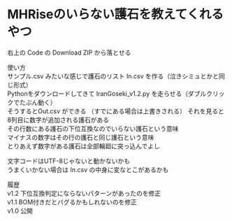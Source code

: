 # MHRiseのいらない護石を教えてくれるやつ

右上の Code の Download ZIP から落とせる  

使い方  
サンプル.csv みたいな感じで護石のリスト In.csv を作る（泣きシミュとかと同じ形式）  
Pythonをダウンロードしてきて IranGoseki_v1.2.py を走らせる（ダブルクリックでたぶん動く）  
そうするとOut.csv ができる （すでにある場合は上書きされる）
それを見ると8列目に数字が追加される護石がある  
その行数にある護石の下位互換なのでいらない護石という意味  
マイナスの数字はその行の護石と同じ護石という意味   
とりあえず数字がある護石は全部輪廻に突っ込んでよし  
  
文字コードはUTF-8じゃないと動かないかも  
うまくいかない場合は In.csv の中身に変なとこがあるかも
  
履歴  
v1.2 下位互換判定にならないパターンがあったのを修正  
v1.1 BOM付きだとバグるかもしれないのを修正  
v1.0 公開  
